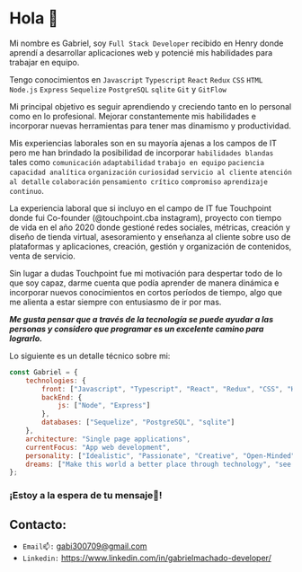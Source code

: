 # Hola 👋

Mi nombre es Gabriel, soy `Full Stack Developer` recibido en Henry donde aprendí a desarrollar aplicaciones web y potencié mis habilidades para trabajar en equipo.

Tengo conocimientos en `Javascript` `Typescript` `React` `Redux` `CSS` `HTML` `Node.js` `Express` `Sequelize` `PostgreSQL` `sqlite` `Git` y `GitFlow`

Mi principal objetivo es seguir aprendiendo y creciendo tanto en lo personal como en lo profesional. Mejorar constantemente mis habilidades e incorporar nuevas herramientas para tener mas dinamismo y productividad.

Mis experiencias laborales son en su mayoría ajenas a los campos de IT pero me han brindado la posibilidad de incorporar `habilidades blandas` tales como `comunicación` `adaptabilidad` `trabajo en equipo` `paciencia` `capacidad analítica` `organización` `curiosidad` `servicio al cliente` `atención al detalle` `colaboración` `pensamiento crítico` `compromiso` `aprendizaje continuo`.

La experiencia laboral que si incluyo en el campo de IT fue Touchpoint donde fui Co-founder (@touchpoint.cba instagram), proyecto con tiempo de vida en el año 2020 donde gestioné redes sociales, métricas, creación y diseño de tienda virtual, asesoramiento y enseñanza al cliente sobre uso de plataformas y aplicaciones, creación, gestión y organización de contenidos, venta de servicio. 

Sin lugar a dudas Touchpoint fue mi motivación para despertar todo de lo que soy capaz, darme cuenta que podía aprender de manera dinámica e incorporar nuevos conocimientos en cortos períodos de tiempo, algo que me alienta a estar siempre con entusiasmo de ir por mas.

***Me gusta pensar que a través de la tecnología se puede ayudar a las personas y considero que programar es un excelente camino para lograrlo.***


Lo siguiente es un detalle técnico sobre mi:

```javascript
const Gabriel = {
    technologies: {
        front: ["Javascript", "Typescript", "React", "Redux", "CSS", "HTML"],
        backEnd: {
            js: ["Node", "Express"]
        },
        databases: ["Sequelize", "PostgreSQL", "sqlite"]
    },
    architecture: "Single page applications",
    currentFocus: "App web development",
    personality: ["Idealistic", "Passionate", "Creative", "Open-Minded", "Generous", "Empathetic"],
    dreams: ["Make this world a better place through technology", "see the people around me happy", "go to alaska on my motorcycle"]
};
```
### ¡Estoy a la espera de tu mensaje💬!

##  Contacto:
- `Email📫:` gabi300709@gmail.com
- `Linkedin:` https://www.linkedin.com/in/gabrielmachado-developer/



<!--
**Gabriel9022/Gabriel9022** is a ✨ _special_ ✨ repository because its `README.md` (this file) appears on your GitHub profile.

Here are some ideas to get you started:

- 🔭 I’m currently working on ...
- 🌱 I’m currently learning ...
- 👯 I’m looking to collaborate on ...
- 🤔 I’m looking for help with ...
- 💬 Ask me about ...
- 📫 How to reach me: ...
- 😄 Pronouns: ...
- ⚡ Fun fact: ...
-->
